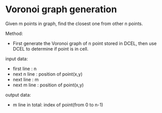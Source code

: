 # Voronoi graph generation
Given m points in graph, find the closest one from other n points.  

Method:  
* First generate the Voronoi graph of n point stored in DCEL, then use DCEL to determine if point is in cell.

input data:  
* first line  : n  
* next n line : position of point(x,y)  
* next line   : m  
* next m line : position of point(x,y)  

output data:  
* m line in total: index of point(from 0 to n-1) 
